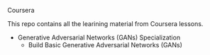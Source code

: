 Coursera


This repo contains all the learining material from Coursera lessons.
* Generative Adversarial Networks (GANs) Specialization
  * Build Basic Generative Adversarial Networks (GANs)
